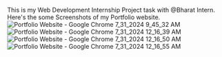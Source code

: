 This is my Web Development Internship Project task with @Bharat Intern. <br>
Here's the some Screenshots of my Portfolio website. 
![Portfolio Website - Google Chrome 7_31_2024 9_45_32 AM](https://github.com/user-attachments/assets/de7667c0-ec92-47c2-ba7c-c1ca93d0f43c)
![Portfolio Website - Google Chrome 7_31_2024 12_16_39 AM](https://github.com/user-attachments/assets/665bca0d-644f-4e88-851e-50c7dab7f34c)
![Portfolio Website - Google Chrome 7_31_2024 12_16_50 AM](https://github.com/user-attachments/assets/c78ec2f3-6414-42d9-8c17-76aa425c996a)
![Portfolio Website - Google Chrome 7_31_2024 12_16_55 AM](https://github.com/user-attachments/assets/adc68e7d-3758-4271-85c2-e876cca45e40)
